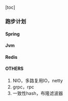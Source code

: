 [toc]

### 跑步计划

#### Spring

#### Jvm

#### Redis

#### OTHERS

1. NIO，多路复用IO，netty
2. grpc，rpc
3. 一致性hash，布隆滤波器
